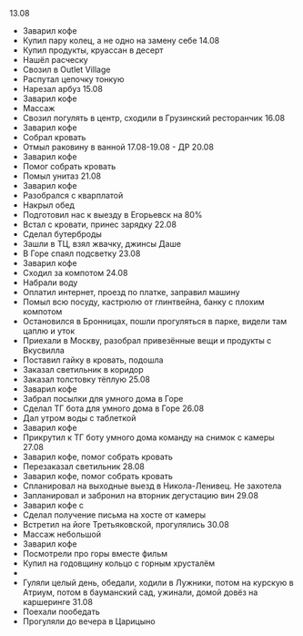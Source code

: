 13.08
- Заварил кофе
- Купил пару колец, а не одно на замену себе
14.08
- Купил продукты, круассан в десерт
- Нашёл расческу
- Свозил в Outlet Village
- Распутал цепочку тонкую
- Нарезал арбуз
15.08
- Заварил кофе
- Массаж
- Свозил погулять в центр, сходили в Грузинский ресторанчик
16.08
- Заварил кофе
- Собрал кровать
- Отмыл раковину в ванной
17.08-19.08 - ДР
20.08
- Заварил кофе
- Помог собрать кровать
- Помыл унитаз
21.08
- Заварил кофе
- Разобрался с кварплатой
- Накрыл обед
- Подготовил нас к выезду в Егорьевск на 80%
- Встал с кровати, принес зарядку
22.08
- Сделал бутерброды
- Зашли в ТЦ, взял жвачку, джинсы Даше
- В Горе спаял подсветку
23.08
- Заварил кофе
- Сходил за компотом
24.08
- Набрали воду
- Оплатил интернет, проезд по платке, заправил машину
- Помыл всю посуду, кастрюлю от глинтвейна, банку с плохим компотом
- Остановился в Бронницах, пошли прогуляться в парке, видели там цаплю и уток
- Приехали в Москву, разобрал привезённые вещи и продукты с Вкусвилла
- Поставил гайку в кровать, подошла
- Заказал светильник в коридор
- Заказал толстовку тёплую
25.08
- Заварил кофе
- Забрал посылки для умного дома в Горе
- Сделал ТГ бота для умного дома в Горе
26.08
- Дал утром воды с таблеткой
- Заварил кофе
- Прикрутил к ТГ боту умного дома команду на снимок с камеры
27.08
- Заварил кофе, помог собрать кровать
- Перезаказал светильник
28.08
- Заварил кофе, помог собрать кровать
- Спланировал на выходные выезд в Никола-Ленивец. Не захотела
- Запланировал и забронил на вторник дегустацию вин
29.08
- Заварил кофе с
- Сделал получение письма на хосте от камеры
- Встретил на йоге Третьяковской, прогулялись
30.08
- Массаж небольшой
- Заварил кофе
- Посмотрели про горы вместе фильм
- Купил на годовщину кольцо с горным хрусталём
- 
- Гуляли целый день, обедали, ходили в Лужники, потом на курскую в Атриум, потом в бауманский сад, ужинали, домой довёз на каршеринге
31.08
- Поехали пообедать
- Прогуляли до вечера в Царицыно

